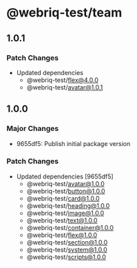 # @webriq-test/team

## 1.0.1

### Patch Changes

- Updated dependencies
  - @webriq-test/flex@4.0.0
  - @webriq-test/avatar@1.0.1

## 1.0.0

### Major Changes

- 9655df5: Publish initial package version

### Patch Changes

- Updated dependencies [9655df5]
  - @webriq-test/avatar@1.0.0
  - @webriq-test/button@1.0.0
  - @webriq-test/card@1.0.0
  - @webriq-test/heading@1.0.0
  - @webriq-test/image@1.0.0
  - @webriq-test/text@1.0.0
  - @webriq-test/container@1.0.0
  - @webriq-test/flex@1.0.0
  - @webriq-test/section@1.0.0
  - @webriq-test/system@1.0.0
  - @webriq-test/scripts@1.0.0
